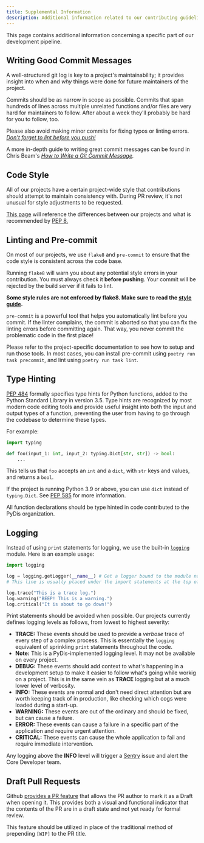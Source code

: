```yaml
---
title: Supplemental Information
description: Additional information related to our contributing guidelines.
---
```


This page contains additional information concerning a specific part of our development pipeline.

## Writing Good Commit Messages

A well-structured git log is key to a project's maintainability; it provides insight into when and *why* things were done for future maintainers of the project.

Commits should be as narrow in scope as possible.
Commits that span hundreds of lines across multiple unrelated functions and/or files are very hard for maintainers to follow.
After about a week they'll probably be hard for you to follow, too.

Please also avoid making minor commits for fixing typos or linting errors.
*[Don’t forget to lint before you push!](https://soundcloud.com/lemonsaurusrex/lint-before-you-push)*

A more in-depth guide to writing great commit messages can be found in Chris Beam's *[How to Write a Git Commit Message](https://chris.beams.io/posts/git-commit/).*

## Code Style

All of our projects have a certain project-wide style that contributions should attempt to maintain consistency with.
During PR review, it's not unusual for style adjustments to be requested.

[This page](../../style-guide/) will reference the differences between our projects and what is recommended by [PEP 8.](https://www.python.org/dev/peps/pep-0008/)

## Linting and Pre-commit

On most of our projects, we use `flake8` and `pre-commit` to ensure that the code style is consistent across the code base.

Running `flake8` will warn you about any potential style errors in your contribution.
You must always check it **before pushing**.
Your commit will be rejected by the build server if it fails to lint.

**Some style rules are not enforced by flake8. Make sure to read the [style guide](../../style-guide/).**

`pre-commit` is a powerful tool that helps you automatically lint before you commit.
If the linter complains, the commit is aborted so that you can fix the linting errors before committing again.
That way, you never commit the problematic code in the first place!

Please refer to the project-specific documentation to see how to setup and run those tools.
In most cases, you can install pre-commit using `poetry run task precommit`, and lint using `poetry run task lint`.

## Type Hinting

[PEP 484](https://www.python.org/dev/peps/pep-0484/) formally specifies type hints for Python functions, added to the Python Standard Library in version 3.5.
Type hints are recognized by most modern code editing tools and provide useful insight into both the input and output types of a function, preventing the user from having to go through the codebase to determine these types.

For example:

```python
import typing

def foo(input_1: int, input_2: typing.Dict[str, str]) -> bool:
    ...
```

This tells us that `foo` accepts an `int` and a `dict`, with `str` keys and values, and returns a `bool`.

If the project is running Python 3.9 or above, you can use `dict` instead of `typing.Dict`.
See [PEP 585](https://www.python.org/dev/peps/pep-0585/) for more information.

All function declarations should be type hinted in code contributed to the PyDis organization.

## Logging

Instead of using `print` statements for logging, we use the built-in [`logging`](https://docs.python.org/3/library/logging.html) module.
Here is an example usage:

```python
import logging

log = logging.getLogger(__name__) # Get a logger bound to the module name.
# This line is usually placed under the import statements at the top of the file.

log.trace("This is a trace log.")
log.warning("BEEP! This is a warning.")
log.critical("It is about to go down!")
```

Print statements should be avoided when possible.
Our projects currently defines logging levels as follows, from lowest to highest severity:

- **TRACE:** These events should be used to provide a *verbose* trace of every step of a complex process. This is essentially the `logging` equivalent of sprinkling `print` statements throughout the code.
- **Note:** This is a PyDis-implemented logging level. It may not be available on every project.
- **DEBUG:** These events should add context to what's happening in a development setup to make it easier to follow what's going while workig on a project. This is in the same vein as **TRACE** logging but at a much lower level of verbosity.
- **INFO:** These events are normal and don't need direct attention but are worth keeping track of in production, like checking which cogs were loaded during a start-up.
- **WARNING:** These events are out of the ordinary and should be fixed, but can cause a failure.
- **ERROR:** These events can cause a failure in a specific part of the application and require urgent attention.
- **CRITICAL:** These events can cause the whole application to fail and require immediate intervention.

Any logging above the **INFO** level will trigger a [Sentry](http://sentry.io) issue and alert the Core Developer team.

## Draft Pull Requests

Github [provides a PR feature](https://github.blog/2019-02-14-introducing-draft-pull-requests/) that allows the PR author to mark it as a Draft when opening it. This provides both a visual and functional indicator that the contents of the PR are in a draft state and not yet ready for formal review.

This feature should be utilized in place of the traditional method of prepending `[WIP]` to the PR title.
